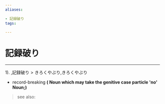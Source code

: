 ```yaml
---
aliases:
    
- 記録破り
tags:
    
---
```


# 記録破り
---
1).
,記録破り > きろくやぶり,きろくやぶり

- record-breaking
**( Noun which may take the genitive case particle 'no' Noun;)**
> see also: 
            